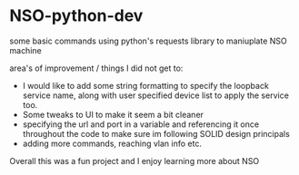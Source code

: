 # NSO-python-dev
some basic commands using python's requests library to maniuplate NSO machine

area's of improvement / things I did not get to:
- I would like to add some string formatting to specify the loopback service name, along with user specified device list to apply the service too. 
- Some tweaks to UI to make it seem a bit cleaner
- specifying the url and port in a variable and referencing it once throughout the code to make sure im following SOLID design principals 
- adding more commands, reaching vlan info etc.

Overall this was a fun project and I enjoy learning more about NSO 
